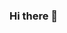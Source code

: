 ### Hi there 👋



<!--
- 🌱 I’m currently learning ...  
[![Anurag's GitHub stats](https://github-readme-stats.vercel.app/api?username=skfl0282)](https://github.com/anuraghazra/github-readme-stats)
-->
